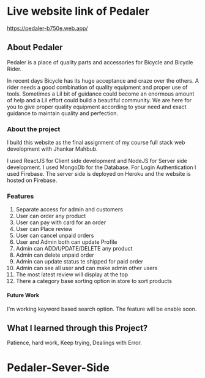 # Live website link of Pedaler

https://pedaler-b750e.web.app/

## About Pedaler

Pedaler is a place of quality parts and accessories for Bicycle and Bicycle Rider.

In recent days Bicycle has its huge acceptance and craze over the others. A rider needs a good combination of quality equipment and proper use of tools. Sometimes a Lil bit of guidance could become an enormous amount of help and a Lil effort could build a beautiful community. We are here for you to give proper quality equipment according to your need and exact guidance to maintain quality and perfection.

### About the project

I build this website as the final assignment of my course full stack web development with Jhankar Mahbub.


I used ReactJS for Client side development and NodeJS for Server side development. I used MongoDb for the Database. For Login Authentication I used Firebase. The server side is deployed on Heroku and the website is hosted on Firebase.

### Features

1. Separate access for admin and customers
2. User can order any product
3. User can pay with card for an order
4. User can Place review
5. User can cancel unpaid orders
6. User and Admin both can update Profile
7. Admin can ADD/UPDATE/DELETE any product
8. Admin can delete unpaid order
9. Admin can update status te shipped for paid order
10. Admin can see all user and can make admin other users
11. The most latest review will display at the top
12. There a category base sorting option in store to sort products

#### Future Work

I'm working keyword based search option. The feature will be enable soon.

## What I learned through this Project?

Patience, hard work, Keep trying, Dealings with Error. 

# Pedaler-Sever-Side
